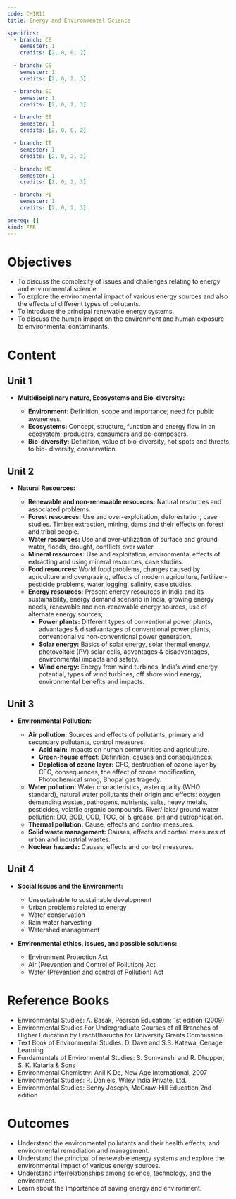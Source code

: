 ```yaml
---
code: CHIR11
title: Energy and Environmental Science

specifics:
  - branch: CE
    semester: 1
    credits: [2, 0, 0, 2]

  - branch: CS
    semester: 1
    credits: [2, 0, 2, 3]

  - branch: EC
    semester: 1
    credits: [2, 0, 2, 3]

  - branch: EE
    semester: 1
    credits: [2, 0, 0, 2]

  - branch: IT
    semester: 1
    credits: [2, 0, 2, 3]

  - branch: ME
    semester: 1
    credits: [2, 0, 2, 3]

  - branch: PI
    semester: 1
    credits: [2, 0, 2, 3]

prereq: []
kind: EPR
---
```


# Objectives

- To discuss the complexity of issues and challenges relating to energy and environmental science.
- To explore the environmental impact of various energy sources and also the effects of different types of pollutants.
- To introduce the principal renewable energy systems.
- To discuss the human impact on the environment and human exposure to environmental contaminants.

# Content

## Unit 1

- **Multidisciplinary nature, Ecosystems and Bio-diversity:**

  - **Environment:** Definition, scope and importance; need for public awareness.
  - **Ecosystems:** Concept, structure, function and energy flow in an ecosystem; producers, consumers and de-composers.
  - **Bio-diversity:** Definition, value of bio-diversity, hot spots and threats to bio- diversity, conservation.

## Unit 2

- **Natural Resources:**

  - **Renewable and non-renewable resources:** Natural resources and associated problems.
  - **Forest resources:** Use and over-exploitation, deforestation, case studies. Timber extraction, mining, dams and their effects on forest and tribal people.
  - **Water resources:** Use and over-utilization of surface and ground water, floods, drought, conflicts over water.
  - **Mineral resources:** Use and exploitation, environmental effects of extracting and using mineral resources, case studies.
  - **Food resources:** World food problems, changes caused by agriculture and overgrazing, effects of modern agriculture, fertilizer-pesticide problems, water logging, salinity, case studies.
  - **Energy resources:** Present energy resources in India and its sustainability, energy demand scenario in India, growing energy needs, renewable and non-renewable energy sources, use of alternate energy sources;
    - **Power plants:** Different types of conventional power plants, advantages & disadvantages of conventional power plants, conventional vs non-conventional power generation.
    - **Solar energy:** Basics of solar energy, solar thermal energy, photovoltaic (PV) solar cells, advantages & disadvantages, environmental impacts and safety.
    - **Wind energy:** Energy from wind turbines, India’s wind energy potential, types of wind turbines, off shore wind energy, environmental benefits and impacts.

## Unit 3

- **Environmental Pollution:**

  - **Air pollution:** Sources and effects of pollutants, primary and secondary pollutants, control measures.
    - **Acid rain:** Impacts on human communities and agriculture.
    - **Green-house effect:** Definition, causes and consequences.
    - **Depletion of ozone layer:** CFC, destruction of ozone layer by CFC, consequences, the effect of ozone modification, Photochemical smog, Bhopal gas tragedy.
  - **Water pollution:** Water characteristics, water quality (WHO standard), natural water pollutants their origin and effects: oxygen demanding wastes, pathogens, nutrients, salts, heavy metals, pesticides, volatile organic compounds. River/ lake/ ground water pollution: DO, BOD, COD, TOC, oil & grease, pH and eutrophication.
  - **Thermal pollution:** Cause, effects and control measures.
  - **Solid waste management:** Causes, effects and control measures of urban and industrial wastes.
  - **Nuclear hazards:** Causes, effects and control measures.

## Unit 4

- **Social Issues and the Environment:**

  - Unsustainable to sustainable development
  - Urban problems related to energy
  - Water conservation
  - Rain water harvesting
  - Watershed management

- **Environmental ethics, issues, and possible solutions:**
  - Environment Protection Act
  - Air (Prevention and Control of Pollution) Act
  - Water (Prevention and control of Pollution) Act

# Reference Books

- Environmental Studies: A. Basak, Pearson Education; 1st edition (2009)
- Environmental Studies For Undergraduate Courses of all Branches of Higher Education by ErachBharucha for University Grants Commission
- Text Book of Environmental Studies: D. Dave and S.S. Katewa, Cenage Learning
- Fundamentals of Environmental Studies: S. Somvanshi and R. Dhupper, S. K. Kataria & Sons
- Environmental Chemistry: Anil K De, New Age International, 2007
- Environmental Studies: R. Daniels, Wiley India Private. Ltd.
- Environmental Studies: Benny Joseph, McGraw-Hill Education,2nd edition

# Outcomes

- Understand the environmental pollutants and their health effects, and environmental remediation and management.
- Understand the principal of renewable energy systems and explore the environmental impact of various energy sources.
- Understand interrelationships among science, technology, and the environment.
- Learn about the Importance of saving energy and environment.
